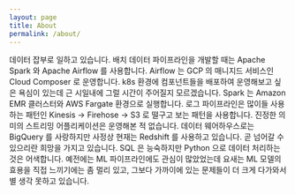 ```yaml
---
layout: page
title: About
permalink: /about/
---
```


데이터 잡부로 일하고 있습니다. 배치 데이터 파이프라인을 개발할 때는 Apache Spark 와 Apache Airflow 를 사용합니다. Airflow 는 GCP 의 매니지드 서비스인 Cloud Composer 로 운영합니다. k8s 환경에 컴포넌트들을 배포하여 운영해보고 싶은 욕심이 있는데 근 시일내에 그럴 시간이 주어질지 모르겠습니다. Spark 는 Amazon EMR 클러스터와 AWS Fargate 환경으로 실행합니다. 로그 파이프라인은 많이들 사용하는 패턴인 Kinesis -> Firehose -> S3 로 떨구고 보는 패턴을 사용합니다. 진정한 의미의 스트리밍 어플리케이션은 운영해본 적 없습니다. 데이터 웨어하우스로는 BigQuery 를 사랑하지만 사정상 현재는 Redshift 를 사용하고 있습니다. 곧 넘어갈 수 있으리란 희망을 가지고 있습니다. SQL 은 능숙하지만 Python 으로 데이터 처리하는 것은 어색합니다. 예전에는 ML 파이프라인에도 관심이 많았었는데 요새는 ML 모델의 효용을 직접 느끼기에는 좀 멀리 있고, 그보다 가까이에 있는 문제들이 더 크게 다가와서 별 생각 못하고 있습니다.
